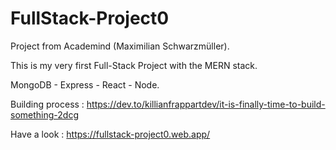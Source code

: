 # FullStack-Project0

Project from Academind (Maximilian Schwarzmüller).

This is my very first Full-Stack Project with the MERN stack. 

MongoDB - Express - React - Node.

Building process : https://dev.to/killianfrappartdev/it-is-finally-time-to-build-something-2dcg

Have a look : https://fullstack-project0.web.app/